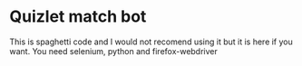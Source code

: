 # Quizlet match bot

This is spaghetti code and I would not recomend using it but it is here if you want. You need selenium, python and firefox-webdriver